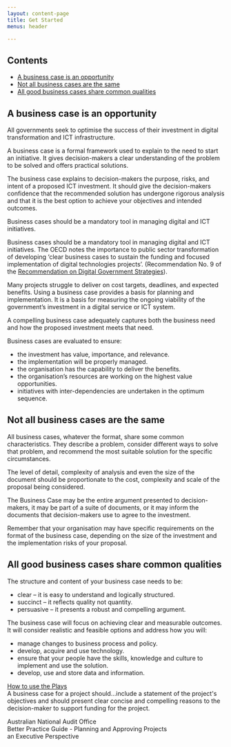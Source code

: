 ```yaml
---
layout: content-page
title: Get Started
menus: header

---
```

<nav class="au-inpage-nav-links" aria-label="in page navigation">
    <h2 class="au-inpage-nav-links__heading">Contents</h2>
    <ul class="au-link-list">
        <li><a href="#business-case-is-an-opportunity">A business case is an opportunity</a></li>
        <li><a href="#not-all-the-same">Not all business cases are the same</a></li>
        <li><a href="#common-qualities">All good business cases share common qualities</a></li>
    </ul>
</nav>
<h2 id="business-case-is-an-opportunity">A business case is an opportunity</h2>
<p>All governments seek to optimise the success of their investment in digital transformation and ICT infrastructure.</p>
<p>A business case is a formal framework used to explain to the need to start an initiative. It gives decision-makers a clear understanding of the problem to be solved and offers practical solutions.</p>
<p>The business case explains to decision-makers the purpose, risks, and intent of a proposed ICT investment. It should give the decision-makers confidence that the recommended solution has undergone rigorous analysis and that it is the best option to achieve your objectives and intended outcomes.</p>
<p>Business cases should be a mandatory tool in managing digital and ICT initiatives.</p>
<p>Business cases should be a mandatory tool in managing digital and ICT initiatives.
The OECD notes the importance to public sector transformation of developing ‘clear business cases to sustain the funding and focused implementation of digital technologies projects’. (Recommendation No. 9 of the <a href="http://www.oecd.org/gov/digital-government/recommendation-on-digital-government-strategies.htm">Recommendation on Digital Government Strategies</a>).
</p>
<p>Many projects struggle to deliver on cost targets, deadlines, and expected benefits. Using a business case provides a basis for planning and implementation. It is a basis for measuring the ongoing viability of the government&rsquo;s investment in a digital service or ICT system.</p>
<p>A compelling business case adequately captures both the business need and how the proposed investment meets that need.</p>
<p>Business cases are evaluated to ensure:</p>
<ul>
    <li>the investment has value, importance, and relevance.</li>
    <li>the implementation will be properly managed.</li>
    <li>the organisation has the capability to deliver the benefits.</li>
    <li>the organisation&rsquo;s resources are working on the highest value opportunities.</li>
    <li>initiatives with inter-dependencies are undertaken in the optimum sequence.</li>
</ul>
<h2 id="not-all-the-same">Not all business cases are the same</h2>
<p>All business cases, whatever the format, share some common characteristics. They describe a problem, consider different ways to solve that problem, and recommend the most suitable solution for the specific circumstances.</p>
<p>The level of detail, complexity of analysis and even the size of the document should be proportionate to the cost, complexity and scale of the proposal being considered.</p>
<p>The Business Case may be the entire argument presented to decision-makers, it may be part of a suite of documents, or it may inform the documents that decision-makers use to agree to the investment.</p>
<p>Remember that your organisation may have specific requirements on the format of the business case, depending on the size of the investment and the implementation risks of your proposal.</p>
<h2 id="common-qualities">All good business cases share common qualities</h2>
<p>The structure and content of your business case needs to be:</p>
<ul>
    <li>clear &ndash; it is easy to understand and logically structured.</li>
    <li>succinct &ndash; it reflects quality not quantity.</li>
    <li>persuasive &ndash; it presents a robust and compelling argument.</li>
</ul>
<p>The business case will focus on achieving clear and measurable outcomes. It will consider realistic and feasible options and address how you will:</p>
<ul>
    <li>manage changes to business process and policy.</li>
    <li>develop, acquire and use technology.</li>
    <li>ensure that your people have the skills, knowledge and culture to implement and use the solution.</li>
    <li>develop, use and store data and information.</li>
</ul>
<div class="call-out-margin">
    <a class="au-btn au-btn--primary au-btn--large" href="/plays-introduction">How to use the Plays</a>
</div>
<div class="row">
    <div class="col-xs-12 col-sm-8">
        <section class="au-callout quote call-out-margin">
            A business case for a project should...include a statement of the project's objectives and should present clear concise and compelling reasons to the decision-maker to support funding for the project.
            <p class="author">Australian National Audit Office <br />
                Better Practice Guide - Planning and Approving Projects <br />an Executive Perspective
            </p>
        </section>
    </div>
</div>